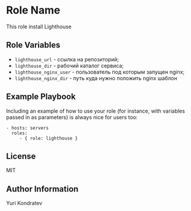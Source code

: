 Role Name
=========

This role install Lighthouse


Role Variables
--------------
- `lighthouse_url` - ссылка на репозиторий;
- `lighthouse_dir` - рабочий каталог сервиса;
- `lighthouse_nginx_user` - пользователь под которым запущен nginx;
- `lighthouse_nginx_dir` - путь куда нужно положить nginx шаблон


Example Playbook
----------------

Including an example of how to use your role (for instance, with variables passed in as parameters) is always nice for users too:

    - hosts: servers
      roles:
         - { role: lighthouse }

License
-------

MIT

Author Information
------------------

Yuri Kondratev
